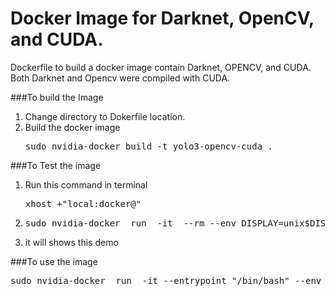# Docker Image for Darknet, OpenCV, and CUDA.

Dockerfile to build a docker image contain Darknet, OPENCV, and CUDA. Both Darknet and Opencv were compiled with CUDA.

###To build the Image 
<ol>
<li>Change directory to Dokerfile location.</li>
<li>Build the docker image  <pre>sudo nvidia-docker build -t yolo3-opencv-cuda .</pre></li>
</ol>

###To Test the image
<ol>
<li>Run this command in terminal <pre>xhost +"local:docker@"</pre></li>
<li><pre>sudo nvidia-docker  run  -it  --rm --env DISPLAY=unix$DISPLAY  -v /tmp/.X11-unix:/tmp/.X11-unix yolo3-opencv-cuda</pre></li>
<li>it will shows this demo

</li>
</ol>

###To use the image 

<pre>sudo nvidia-docker  run  -it --entrypoint "/bin/bash" --env DISPLAY=$DISPLAY  -v /tmp/.X11-unix:/tmp/.X11-unix yolo3-opencv-cuda</pre>

	
 